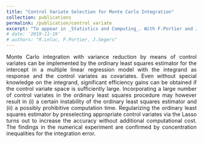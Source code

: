 ```yaml
---
title: "Control Variate Selection for Monte Carlo Integration"
collection: publications
permalink: /publication/control_variate
excerpt: "To appear in _Statistics and Computing_. With F.Portier and J.Segers. [PDF](https://arxiv.org/pdf/1906.10920),[code](https://github.com/RemiLELUC/ControlVariateSelection) <a href="https://arxiv.org/pdf/1906.10920" class="btn">Paper</a> "
# date: '2019-11-19'
# authors: "R.Leluc, F.Portier, J.Segers"
---
```

<p align="justify">
Monte Carlo integration with variance reduction by means of control variates can be implemented by the ordinary least squares estimator for the intercept in a multiple linear regression model with the integrand as response and the control variates as covariates. Even without special knowledge on the integrand, significant efficiency gains can be obtained if the control variate space is sufficiently large. Incorporating a large number of control variates in the ordinary least squares procedure may however result in (i) a certain instability of the ordinary least squares estimator and (ii) a possibly prohibitive computation time. Regularizing the ordinary least squares estimator by preselecting appropriate control variates via the Lasso turns out to increase the accuracy without additional computational cost. The findings in the numerical experiment are confirmed by concentration inequalities for the integration error.
